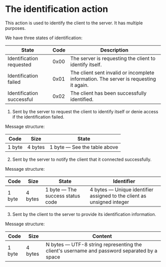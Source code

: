 # The identification action

This action is used to identify the client to the server. It has multiple purposes.

We have three states of identification:

| State                     | Code | Description                                                                           |
|---------------------------|------|---------------------------------------------------------------------------------------|
| Identification requested  | 0x00 | The server is requesting the client to identify itself.                               |
| Identification failed     | 0x01 | The client sent invalid or incomplete information. The server is requesting it again. |
| Identification successful | 0x02 | The client has been successfully identified.                                          |

1. Sent by the server to request the client to identify itself or denie access if the identification failed.

Message structure:

| Code   | Size    | State                        |
|--------|---------|------------------------------|
| 1 byte | 4 bytes | 1 byte — See the table above |

2. Sent by the server to notify the client that it connected successfully.

Message structure:

| Code   | Size    | State                            | Identifier                                                             |
|--------|---------|----------------------------------|------------------------------------------------------------------------|
| 1 byte | 4 bytes | 1 byte — The success status code | 4 bytes — Unique identifier assigned to the client as unsigned integer |

3. Sent by the client to the server to provide its identification information.

Message structure:

| Code   | Size    | Content                                                                                     |
|--------|---------|---------------------------------------------------------------------------------------------|
| 1 byte | 4 bytes | N bytes — UTF-8 string representing the client's username and password separated by a space |
